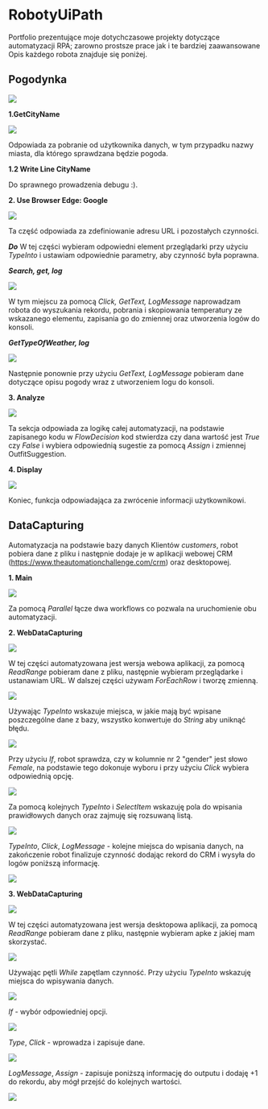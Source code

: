 # RobotyUiPath
 Portfolio prezentujące moje dotychczasowe projekty dotyczące automatyzacji RPA; zarowno prostsze prace jak i te bardziej zaawansowane
 Opis każdego robota znajduje się poniżej.

## Pogodynka

![](images/main.png)


**1.GetCityName**

![](images/GetCityName.png)

Odpowiada za pobranie od użytkownika danych, w tym przypadku nazwy miasta, dla którego sprawdzana będzie pogoda.

**1.2 Write Line CityName**

Do sprawnego prowadzenia debugu :).

**2. Use Browser Edge: Google**

![](images/UseBrowserEdgeDO1.png)

Ta część odpowiada za zdefiniowanie adresu URL i pozostałych czynności.

***Do***
W tej części wybieram odpowiedni element przeglądarki przy użyciu *TypeInto* i ustawiam odpowiednie parametry, aby czynność była poprawna.

***Search, get, log***

![](images/SearchGetLog.png)

W tym miejscu za pomocą *Click, GetText, LogMessage* naprowadzam robota do wyszukania rekordu, pobrania i skopiowania temperatury ze wskazanego elementu, zapisania go do zmiennej oraz utworzenia logów do konsoli.

***GetTypeOfWeather, log***

![](images/gettypepluslog.png)

Następnie ponownie przy użyciu *GetText, LogMessage* pobieram dane dotyczące opisu pogody wraz z utworzeniem logu do konsoli.

**3. Analyze**

![](images/Analyze.png)

Ta sekcja odpowiada za logikę całej automatyzacji, na podstawie zapisanego kodu w *FlowDecision* kod stwierdza czy dana wartość jest *True* czy *False* i wybiera odpowiednią sugestie za pomocą *Assign* i zmiennej OutfitSuggestion.

**4. Display**

![](images/Dispaly.png)

Koniec, funkcja odpowiadająca za zwrócenie informacji użytkownikowi.

## DataCapturing
Automatyzacja na podstawie bazy danych Klientów *customers*, robot pobiera dane z pliku i następnie dodaje je w aplikacji webowej CRM (https://www.theautomationchallenge.com/crm) oraz desktopowej.

**1. Main**

![](images/dt_main.png)

Za pomocą *Parallel* łącze dwa workflows co pozwala na uruchomienie obu automatyzacji.

**2. WebDataCapturing**

![](images/dt_readusedo.png)

W tej części automatyzowana jest wersja webowa aplikacji, za pomocą *ReadRange* pobieram dane z pliku, następnie wybieram przeglądarke i ustanawiam URL. 
W dalszej części używam *ForEachRow* i tworzę zmienną.

![](images/dt_bodytype.png)

Używając *TypeInto* wskazuje miejsca, w jakie mają być wpisane poszczególne dane z bazy, wszystko konwertuje do *String* aby uniknąć błędu.

![](images/dt_ifgender.png)

Przy użyciu *If*, robot sprawdza, czy w kolumnie nr 2 "gender" jest słowo *Female*, na podstawie tego dokonuje wyboru i przy użyciu *Click* wybiera odpowiednią opcję.

![](images/dt_typestate.png)

Za pomocą kolejnych *TypeInto* i *SelectItem* wskazuję pola do wpisania prawidłowych danych oraz zajmuję się rozsuwaną listą.

![](images/dt_typeclicklog.png)

*TypeInto*, *Click*, *LogMessage* - kolejne miejsca do wpisania danych, na zakończenie robot finalizuje czynność dodając rekord do CRM i wysyła do logów poniższą informację.

![](images/dt_logoutput.png)

**3. WebDataCapturing**

![](images/dtdesktop_readuse.png)

W tej części automatyzowana jest wersja desktopowa aplikacji, za pomocą *ReadRange* pobieram dane z pliku, następnie wybieram apke z jakiej mam skorzystać. 

![](images/dtdesktop_dowhile.png)

Używając pętli *While* zapętlam czynność. Przy użyciu *TypeInto* wskazuję miejsca do wpisywania danych.

![](images/dt_desktopif.png)

*If* - wybór odpowiedniej opcji.

![](images/dt_save.png)

*Type*, *Click* - wprowadza i zapisuje dane.

![](images/dt_logassign.png)

*LogMessage*, *Assign* - zapisuje poniższą informację do outputu i dodaję +1 do rekordu, aby mógł przejść do kolejnych wartości.

![](images/dt_logoutput.png)


